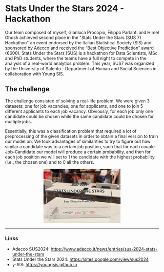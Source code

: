 # Stats Under the Stars 2024 - Hackathon
Our team composed of myself, Gianluca Procopio, Filippo Parlanti and Himel Ghosh achieved second place in the "Stats Under the Stars (SUS 7) Hackathon" an event endorsed by the Italian Statistical Society (SIS) and sponsored by Adecco and received the “Best Objective Prediction” award (€600). Stats Under the Stars (SUS) is a hackathon for Data Scientists, MSc and PhD students, where the teams have a full night to compete in the analysis of a real-world analytics problem. This year, SUS7 was organized by the University of Salento - Department of Human and Social Sciences in collaboration with Young SIS. 

## The challenge
The challenge consisted of solving a real-life problem. We were given 3 datasets: one for job vacancies, one for applicants, and one to join 5 different applicants to each job vacancy. Obviously, for each job only one candidate could be chosen while the same candidate could be chosen for multiple jobs.

Essentially, this was a classification problem that required a lot of preprocessing of the given datasets in order to obtain a final version to train our model on. We took advantages of similarities to try to figure out how similar a candidate was to a certain job position, such that for each couple Job-Candidate our model will produce a certain probability, and then for each job position we will set to 1 the candidate with the highest probability (i.e., the chosen one) and to 0 all the others.

<div align="center">
    <img src="https://github.com/bergio13/sus2024-hackathon/blob/main/prize.jpg" style="width: 50%;" alt="Prize" />
</div>

---
### Links
- Adecco SUS2024: https://www.adecco.it/news/entries/sus-2024-stats-under-the-stars
- Stats Under the Stars 2024: https://sites.google.com/view/sus2024
- y-SIS: https://youngsis.github.io


